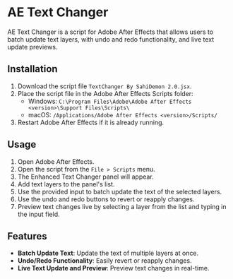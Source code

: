 # AE Text Changer

AE Text Changer is a script for Adobe After Effects that allows users to batch update text layers, with undo and redo functionality, and live text update previews.

## Installation

1. Download the script file `TextChanger By SahiDemon 2.0.jsx`.
2. Place the script file in the Adobe After Effects Scripts folder:
   - Windows: `C:\Program Files\Adobe\Adobe After Effects <version>\Support Files\Scripts\`
   - macOS: `/Applications/Adobe After Effects <version>/Scripts/`
3. Restart Adobe After Effects if it is already running.

## Usage

1. Open Adobe After Effects.
2. Open the script from the `File > Scripts` menu.
3. The Enhanced Text Changer panel will appear.
4. Add text layers to the panel's list.
5. Use the provided input to batch update the text of the selected layers.
6. Use the undo and redo buttons to revert or reapply changes.
7. Preview text changes live by selecting a layer from the list and typing in the input field.

## Features

- **Batch Update Text**: Update the text of multiple layers at once.
- **Undo/Redo Functionality**: Easily revert or reapply changes.
- **Live Text Update and Preview**: Preview text changes in real-time.
